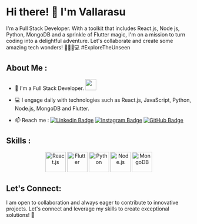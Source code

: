 # Hi there! 👋 I'm Vallarasu

I'm a Full Stack Developer. With a toolkit that includes  React.js, Node js, Python, MongoDB and a sprinkle of Flutter magic, I'm on a mission to turn coding into a delightful adventure. Let's collaborate and create some amazing tech wonders! 🌌🚀✨💻 #ExploreTheUnseen

## About Me :

- 🏦 I'm a Full Stack Developer.
  <img src="https://media.giphy.com/media/WUlplcMpOCEmTGBtBW/giphy.gif" width="30">
  
- 💻 I engage daily with technologies such as React.js, JavaScript, Python, Node.js, MongoDB and Flutter.

- 📫 Reach me : 
  [![Linkedin Badge](https://img.shields.io/badge/-vallarasu-blue?style=flat-square&logo=Linkedin&logoColor=white&link=https://www.linkedin.com/in/vallarasu-j/)](https://www.linkedin.com/in/vallarasu-j/)
   [![Instagram Badge](https://img.shields.io/badge/-vallarasu.prince-833AB4?style=flat-square&logo=Instagram&logoColor=white&link=https://www.instagram.com/vallarasu.prince/)](https://www.instagram.com/vallarasu.prince/)
   [![GitHub Badge](https://img.shields.io/badge/-vallarasu--prince-181717?style=flat-square&logo=GitHub&logoColor=white&link=https://github.com/vallarasu-prince)](https://github.com/vallarasu-prince/)
  
## Skills :

<p align="center">
  <img src="https://www.vectorlogo.zone/logos/reactjs/reactjs-icon.svg" alt="React.js" width="55" height="55"/>
  <img src="https://www.vectorlogo.zone/logos/flutterio/flutterio-icon.svg" alt="Flutter" width="55" height="55"/>
  <img src="https://www.vectorlogo.zone/logos/python/python-icon.svg" alt="Python" width="55" height="55"/>
  <img src="https://www.vectorlogo.zone/logos/nodejs/nodejs-icon.svg" alt="Node.js" width="55" height="55"/>
  <img src="https://www.vectorlogo.zone/logos/mongodb/mongodb-icon.svg" alt="MongoDB" width="55" height="55"/>
</p>

## Let's Connect:

I am open to collaboration and always eager to contribute to innovative projects. Let's connect and leverage my skills to create exceptional solutions! 🚀
